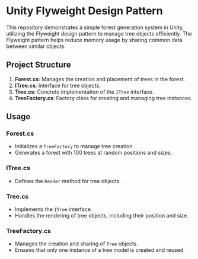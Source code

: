 # Unity Flyweight Design Pattern

This repository demonstrates a simple forest generation system in Unity, utilizing the Flyweight design pattern to manage tree objects efficiently. The Flyweight pattern helps reduce memory usage by sharing common data between similar objects.

## Project Structure

1. **Forest.cs**: Manages the creation and placement of trees in the forest.
2. **ITree.cs**: Interface for tree objects.
3. **Tree.cs**: Concrete implementation of the `ITree` interface.
4. **TreeFactory.cs**: Factory class for creating and managing tree instances.

## Usage

### Forest.cs
- Initializes a `TreeFactory` to manage tree creation.
- Generates a forest with 100 trees at random positions and sizes.

### ITree.cs
- Defines the `Render` method for tree objects.

### Tree.cs
- Implements the `ITree` interface.
- Handles the rendering of tree objects, including their position and size.

### TreeFactory.cs
- Manages the creation and sharing of `Tree` objects.
- Ensures that only one instance of a tree model is created and reused.

